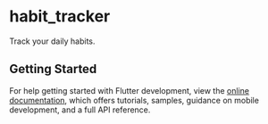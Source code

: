 # habit_tracker

Track your daily habits.

## Getting Started

For help getting started with Flutter development, view the
[online documentation](https://docs.flutter.dev/), which offers tutorials,
samples, guidance on mobile development, and a full API reference.
